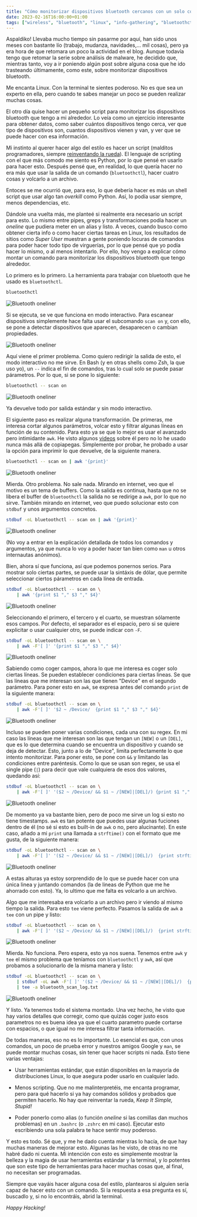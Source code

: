 ```yaml
---
title: "Cómo monitorizar dispositivos bluetooth cercanos con un solo comando"
date: 2023-02-16T16:00:00+01:00
tags: ["wireless", "bluetooth", "linux", "info-gathering", "bluetoothctl", "awk"]
---
```


Aspaldiko! Llevaba mucho tiempo sin pasarme por aquí, han sido unos meses con bastante lío (trabajo, mudanza, navidades,... mil cosas), pero ya era hora de que retomara un poco la actividad en el blog. Aunque todavía tengo que retomar la serie sobre análisis de malware, he decidido que, mientras tanto, voy a ir poniendo algún post sobre alguna cosa que he ido trasteando últimamente, como este, sobre monitorizar dispositivos bluetooth.

Me encanta Linux. Con la terminal te sientes poderoso. No es que sea un experto en ella, pero cuando te sabes manejar un poco se pueden realizar muchas cosas.

El otro día quise hacer un pequeño script para monitorizar los dispositivos bluetooth que tengo a mi alrededor. Lo veía como un ejercicio interesante para obtener datos, como saber cuántos dispositivos tengo cerca, ver que tipo de dispositivos son, cuantos dispositivos vienen y van, y ver que se puede hacer con esa información.

Mi instinto al querer hacer algo del estilo es hacer un script (malditos programadores, siempre [reinventando la rueda](https://www.npmjs.com/package/is-odd)). El lenguaje de scripting con el que más comodo me siento es Python, por lo que pensé en usarlo para hacer esto. Después pensé que, en realidad, lo que quería hacer no era más que usar la salida de un comando (`bluetoothctl`), hacer cuatro cosas y volcarlo a un archivo.

Entoces se me ocurrió que, para eso, lo que debería hacer es más un shell script que usar algo tan *overkill* como Python. Así, lo podía usar siempre, menos dependencias, etc.

Dándole una vuelta más, me planteé si realmente era necesario un script para esto. Lo mismo entre pipes, greps y transformaciones podía hacer un *oneline* que pudiera meter en un alias y listo. A veces, cuando busco como obtener cierta info o como hacer ciertas tareas en Linux, los resultados de sitios como *Super User* muestran a gente poniendo locuras de comandos para poder hacer todo tipo de virguerías, por lo que pensé que yo podía hacer lo mismo, o al menos intentarlo. Por ello, hoy vengo a explicar cómo montar un comando para monitorizar los dispositivos bluetooth que tengo alrededor.

Lo primero es lo primero. La herramienta para trabajar con bluetooth que he usado es `bluetoothctl`.

```bash
bluetoothctl
```

![Bluetooth oneliner](/static/images/bt-oneline/bt-oneline-1.png)

Si se ejecuta, se ve que funciona en modo interactivo. Para escanear dispositivos simplemente hace falta usar el subcomando `scan on` y, con ello, se pone a detectar dispositivos que aparecen, desaparecen o cambian propiedades.

![Bluetooth oneliner](/static/images/bt-oneline/bt-oneline-2.png)

Aquí viene el primer problema. Como quiero redirigir la salida de esto, el modo interactivo no me sirve. En Bash (y en otras shells como Zsh, la que uso yo), un `--` indica el fin de comandos, tras lo cual solo se puede pasar párametros. Por lo que, si se pone lo siguiente:

```bash
bluetoothctl -- scan on
```

![Bluetooth oneliner](/static/images/bt-oneline/bt-oneline-3.png)

Ya devuelve todo por salida estándar y sin modo interactivo.

El siguiente paso es realizar alguna transformación. De primeras, me interesa cortar algunos parámetros, volcar esto y filtrar algunas líneas en función de su contenido. Para esto ya se que lo mejor es usar el avanzado pero intimidante `awk`. He visto algunos [videos](https://www.youtube.com/watch?v=W5kr7X7EG4o) sobre él pero no lo he usado nunca más allá de copiapegas. Simplemente por probar, he probado a usar la opción para imprimir lo que devuelve, de la siguiente manera.

```bash
bluetoothctl -- scan on | awk '{print}'
```

![Bluetooth oneliner](/static/images/bt-oneline/bt-oneline-4.png)

Mierda. Otro problema. No sale nada. Mirando en internet, veo que el motivo es un tema de buffers. Como la salida es continua, hasta que no se libera el buffer de `bluetoothctl` la salida no se redirige a `awk`, por lo que no sirve. También mirando en internet, veo que puedo solucionar esto con `stdbuf` y unos argumentos concretos.

```bash
stdbuf -oL bluetoothctl -- scan on | awk '{print}'
```

![Bluetooth oneliner](/static/images/bt-oneline/bt-oneline-5.png)

(No voy a entrar en la explicación detallada de todos los comandos y argumentos, ya que nunca lo voy a poder hacer tan bien como `man` u otros internautas anónimos).

Bien, ahora sí que funciona, así que podemos ponernos serios. Para mostrar solo ciertas partes, se puede usar la sintáxis de dólar, que permite seleccionar ciertos párametros en cada línea de entrada.

```bash
stdbuf -oL bluetoothctl -- scan on \ 
	| awk '{print $1 "," $3 "," $4}'
```

![Bluetooth oneliner](/static/images/bt-oneline/bt-oneline-6.png)

Seleccionando el primero, el tercero y el cuarto, se muestran sólamente esos campos. Por defecto, el separador es el espacio, pero si se quiere explicitar o usar cualquier otro, se puede indicar con `-F`.

```bash
stdbuf -oL bluetoothctl -- scan on \
	| awk -F'[ ]' '{print $1 "," $3 "," $4}'
```

![Bluetooth oneliner](/static/images/bt-oneline/bt-oneline-7.png)

Sabiendo como coger campos, ahora lo que me interesa es coger solo ciertas líneas. Se pueden establecer condiciones para ciertas lineas. Se que las líneas que me interesan son las que tienen "Device" en el segundo parámetro. Para poner esto en `awk`, se expresa antes del comando `print` de la siguiente manera:

```bash
stdbuf -oL bluetoothctl -- scan on \
	| awk -F'[ ]' '$2 ~ /Device/  {print $1 "," $3 "," $4}'
```

![Bluetooth oneliner](/static/images/bt-oneline/bt-oneline-8.png)

Incluso se pueden poner varias condiciones, cada una con su regex. En mi caso las líneas que me interesan son las que tengan un `[NEW]` o un `[DEL]`, que es lo que determina cuando se encuentra un dispositivo y cuando se deja de detectar. Esto, junto a lo de "Device", limita perfectamente lo que intento monitorizar. Para poner esto, se pone con `&&` y limitando las condiciones entre paréntesis. Como lo que se usan son regex, se usa el single pipe (`|`) para decir que vale cualquiera de esos dos valores, quedando así:

```bash
stdbuf -oL bluetoothctl -- scan on \
	| awk -F'[ ]' '($2 ~ /Device/ && $1 ~ /[NEW]|[DEL]/) {print $1 "," $3 "," $4}'
```

![Bluetooth oneliner](/static/images/bt-oneline/bt-oneline-11.png)

De momento ya va bastante bien, pero de poco me sirve un log si esto no tiene timestamps. `awk` es tan potente que puedes usar algunas fuciones dentro de él (no sé si esto es built-in de `awk` o no, pero alucinante). En este caso, añado a mi `print` una llamada a `strftime()` con el formato que me gusta, de la siguiente manera:

```bash
stdbuf -oL bluetoothctl -- scan on \
	| awk -F'[ ]' '($2 ~ /Device/ && $1 ~ /[NEW]|[DEL]/)  {print strftime("%Y/%m/%d-%H:%M:%S-%Z", systime()) "," $1 "," $3 "," $4}'
```

![Bluetooth oneliner](/static/images/bt-oneline/bt-oneline-10.png)

A estas alturas ya estoy sorprendido de lo que se puede hacer con una única linea y juntando comandos (la de lineas de Python que me he ahorrado con esto). Ya, lo ultimo que me falta es volcarlo a un archivo.

Algo que me interesaba era volcarlo a un archivo pero ir viendo al mismo tiempo la salida. Para esto `tee` viene perfecto. Pasamos la salida de `awk` a `tee` con un pipe y listo: 

```bash
stdbuf -oL bluetoothctl -- scan on \
	| awk -F'[ ]' '($2 ~ /Device/ && $1 ~ /[NEW]|[DEL]/)  {print strftime("%Y/%m/%d-%H:%M:%S-%Z", systime()) "," $1 "," $3 "," $4}' | tee -a bluetooth_scan_log.txt
```

![Bluetooth oneliner](/static/images/bt-oneline/bt-oneline-12.png)

Mierda. No funciona. Pero espera, esto ya nos suena. Tenemos entre `awk` y `tee` el mismo problema que teníamos con `bluetoothctl` y `awk`, así que probamos a solucionarlo de la misma manera y listo:

```bash
stdbuf -oL bluetoothctl -- scan on \
	| stdbuf -oL awk -F'[ ]' '($2 ~ /Device/ && $1 ~ /[NEW]|[DEL]/)  {print strftime("%Y/%m/%d-%H:%M:%S-%Z", systime()) "," $1 "," $3 "," $4}' \
	| tee -a bluetooth_scan_log.txt
```

![Bluetooth oneliner](/static/images/bt-oneline/bt-oneline-13.png)

Y listo. Ya tenemos todo el sistema montado. Una vez hecho, he visto que hay varios detalles que corregir, como que quizás coger justo esos parametros no es buena idea ya que el cuarto parametro puede cortarse con espacios, o que igual no me interesa filtrar tanta información.

De todas maneras, eso no es lo importante. Lo esencial es que, con unos comandos, un poco de prueba error y nuestros amigos Google y `man`, se puede montar muchas cosas, sin tener que hacer scripts ni nada. Esto tiene varias ventajas:

- Usar herramientas estándar, que están disponibles en la mayoría de distribuciones Linux, lo que asegura poder usarlo en cualquier lado.

- Menos scripting. Que no me malinterpretéis, me encanta programar, pero para qué hacerlo si ya hay comandos sólidos y probados que permiten hacerlo. No hay que reinventar la rueda, *Keep It Simple, Stupid!*

- Poder ponerlo como alias (o función *oneline* si las comillas dan muchos problemas) en un `.bashrc` (o `.zshrc` en mi caso). Ejecutar esto escribiendo una sola palabra te hace sentir muy poderoso.

Y esto es todo. Sé que, y me he dado cuenta mientras lo hacía, de que hay muchas maneras de mejorar esto. Algunas las he visto, de otras no me habré dado ni cuenta. Mi intención con esto es simplemente mostrar la belleza y la magia de usar herramientas estándar y la terminal, y lo potentes que son este tipo de herramientas para hacer muchas cosas que, al final, no necesitan ser programadas.

Siempre que vayáis hacer alguna cosa del estilo, plantearos si alguien sería capaz de hacer esto con un comando. Si la respuesta a esa pregunta es sí, buscadlo y, si no lo encontráis, abrid la terminal.

*Happy Hacking!*